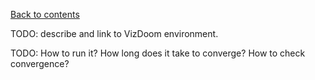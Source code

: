 [Back to contents](../README.md#contents)

TODO: describe and link to VizDoom environment.

TODO: How to run it? How long does it take to converge? How to check convergence?
